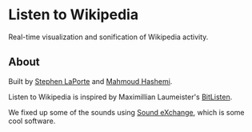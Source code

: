 # Listen to Wikipedia

Real-time visualization and sonification of Wikipedia activity.

## About

Built by [Stephen LaPorte](https://twitter.com/sklaporte) and [Mahmoud Hashemi](https://twitter.com/mhashemi).

Listen to Wikipedia is inspired by Maximillian Laumeister's [BitListen](http://www.bitlisten.com/).

We fixed up some of the sounds using
[Sound eXchange](http://sox.sourceforge.net/Docs/Documentation), which
is some cool software.
